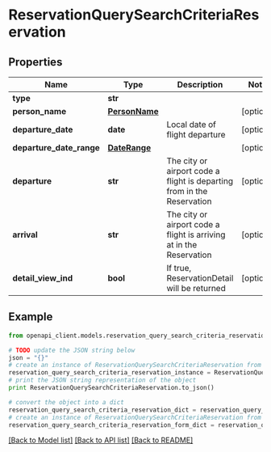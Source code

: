# ReservationQuerySearchCriteriaReservation


## Properties
Name | Type | Description | Notes
------------ | ------------- | ------------- | -------------
**type** | **str** |  | 
**person_name** | [**PersonName**](PersonName.md) |  | [optional] 
**departure_date** | **date** | Local date of flight departure | [optional] 
**departure_date_range** | [**DateRange**](DateRange.md) |  | [optional] 
**departure** | **str** | The city or airport code a flight is departing from in the Reservation | [optional] 
**arrival** | **str** | The city or airport code a flight is arriving at in the Reservation | [optional] 
**detail_view_ind** | **bool** | If true, ReservationDetail will be returned | [optional] 

## Example

```python
from openapi_client.models.reservation_query_search_criteria_reservation import ReservationQuerySearchCriteriaReservation

# TODO update the JSON string below
json = "{}"
# create an instance of ReservationQuerySearchCriteriaReservation from a JSON string
reservation_query_search_criteria_reservation_instance = ReservationQuerySearchCriteriaReservation.from_json(json)
# print the JSON string representation of the object
print ReservationQuerySearchCriteriaReservation.to_json()

# convert the object into a dict
reservation_query_search_criteria_reservation_dict = reservation_query_search_criteria_reservation_instance.to_dict()
# create an instance of ReservationQuerySearchCriteriaReservation from a dict
reservation_query_search_criteria_reservation_form_dict = reservation_query_search_criteria_reservation.from_dict(reservation_query_search_criteria_reservation_dict)
```
[[Back to Model list]](../README.md#documentation-for-models) [[Back to API list]](../README.md#documentation-for-api-endpoints) [[Back to README]](../README.md)


